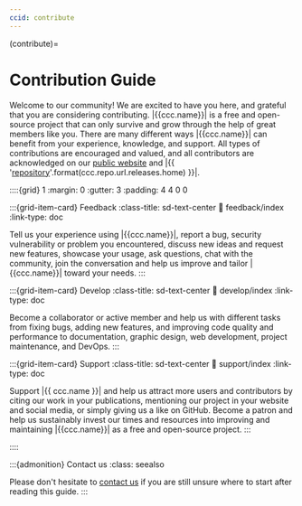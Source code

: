 ```yaml
---
ccid: contribute
---
```


(contribute)=
# Contribution Guide


Welcome to our community!
We are excited to have you here,
and grateful that you are considering contributing.
|{{ccc.name}}| is a free and open-source project
that can only survive and grow
through the help of great members like you.
There are many different ways
|{{ccc.name}}| can benefit from your experience,
knowledge, and support.
All types of contributions are encouraged and valued,
and all contributors are acknowledged on our
[public website](#contributors)
and |{{ '[repository]({})'.format(ccc.repo.url.releases.home) }}|.


::::{grid} 1
:margin: 0
:gutter: 3
:padding: 4 4 0 0


:::{grid-item-card} Feedback
:class-title: sd-text-center
:link: feedback/index
:link-type: doc

Tell us your experience using |{{ccc.name}}|,
report a bug, security vulnerability or problem you encountered,
discuss new ideas and request new features,
showcase your usage, ask questions, chat with the community,
join the conversation
and help us improve and tailor |{{ccc.name}}| toward your needs.
:::


:::{grid-item-card} Develop
:class-title: sd-text-center
:link: develop/index
:link-type: doc

Become a collaborator or active member and help us with different tasks
from fixing bugs, adding new features, and improving code quality and performance
to documentation, graphic design, web development, project maintenance, and DevOps.
:::


:::{grid-item-card} Support
:class-title: sd-text-center
:link: support/index
:link-type: doc

Support |{{ ccc.name }}| and help us attract more users and contributors
by citing our work in your publications,
mentioning our project in your website and social media,
or simply giving us a like on GitHub.
Become a patron and help us sustainably
invest our times and resources into improving and maintaining |{{ccc.name}}| as
a free and open-source project.
:::

::::


:::{admonition} Contact us
:class: seealso

Please don't hesitate to [contact us](#contact)
if you are still unsure where to start after reading this guide.
:::
